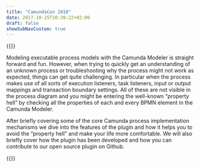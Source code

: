 ```yaml
---
title: "CamundaCon 2018"
date: 2017-10-25T10:39:22+02:00
draft: false
showSubNavCustom: true
---
```



{{<camundacon-talk title="Camunda Modeler Property Info Plugin" date="Thursday, September 20, 1:30 pm" speakers="Dirk Budke, Senior Solutions Consultant at UMB" headshot="dirk.jpg" about="Dirk Budke is a Senior Solutions Consultant at UMB - a certified Camunda partner in Switzerland - and has helped clients in designing and implementing workflow solutions for the last 10 years. He also leads the UMB product development team of the UMB SaaS digitization platform Curo which leverages the Camunda workflow engine." >}}
<p>
Modeling executable process models with the Camunda Modeler is straight forward and fun. However, when trying to quickly get an understanding of an unknown process or troubleshooting why the process might not work as expected, things can get quite challenging. In particular when the process makes use of all sorts of execution listeners, task listeners, input or output mappings and transaction boundary settings. All of these are not visible in the process diagram and you might be entering the well-known “property hell” by checking all the properties of each and every BPMN element in the Camunda Modeler.
</p>
<p>
After briefly covering some of the core Camunda process implementation mechanisms we dive into the features of the plugin and how it helps you to avoid the “property hell” and make your life more comfortable. We will also briefly cover how the plugin has been developed and how you can contribute to our open source plugin on Github.
</p>
{{</camundacon-talk>}}
